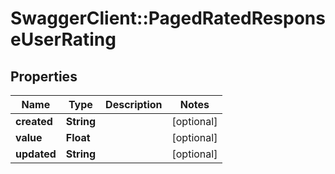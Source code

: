# SwaggerClient::PagedRatedResponseUserRating

## Properties
Name | Type | Description | Notes
------------ | ------------- | ------------- | -------------
**created** | **String** |  | [optional] 
**value** | **Float** |  | [optional] 
**updated** | **String** |  | [optional] 


